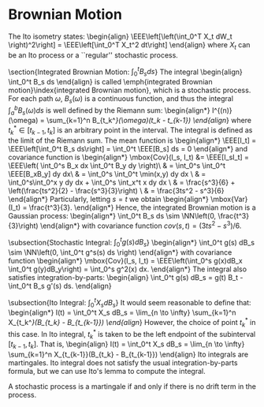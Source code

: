 # Brownian Motion

The Ito isometry states:
\begin{align}
	\EEE\left[\left(\int_0^T X_t dW_t \right)^2\right] = \EEE\left[\int_0^T X_t^2 dt\right]
\end{align}
where $X_t$ can be an Ito process or a ``regular'' stochastic process.

\section{Integrated Brownian Motion: $\int_0^t B_s ds$}
The integral
\begin{align}
	\int_0^t B_s ds
\end{align}
is called \emph{integrated Brownian motion}\index{integrated Brownian motion}, which is a stochastic process. For each path $\omega$, $B_s(\omega)$ is a continuous function, and thus the integral $\int_a^b B_s(\omega) ds$ is well defined by the Riemann sum:
\begin{align*}
	I^{(n)}(\omega) = \sum_{k=1}^n B_{t_k^*}(\omega)(t_k - t_{k-1})
\end{align*}
where $t_k^* \in [t_{k-1}, t_k]$ is an arbitrary point in the interval. The integral is defined as the limit of the Riemann sum.  The mean function is 
\begin{align*}
	\EEE[I_t] = \EEE\left[\int_0^t B_s ds\right] = \int_0^t \EEE[B_s] ds = 0
\end{align*}
and covariance function is
\begin{align*}
	\mbox{Cov}(I_s, I_t) &= \EEE[I_sI_t] = \EEE\left( \int_0^s B_x dx \int_0^t B_y dy \right)\\
	& = \int_0^s \int_0^t \EEE[B_xB_y] dy dx\\
	& = \int_0^s \int_0^t \min(x,y) dy dx \\
	& = \int_0^s\int_0^x y dy dx + \int_0^s \int_x^t x dy dx \\
	& = \frac{s^3}{6} + \left(\frac{ts^2}{2} - \frac{s^3}{3}\right) \\
	& = \frac{3ts^2 - s^3}{6}
\end{align*}
Particularly, letting $s=t$ we obtain
\begin{align*}
	\mbox{Var}(I_t) = \frac{t^3}{3}.
\end{align*}
Hence, the integrated Brownian motion is a Gaussian process:
\begin{align*}
	\int_0^t B_s ds \sim \NN\left(0, \frac{t^3}{3}\right)
\end{align*}
with covariance function $cov(s,t) = (3ts^2-s^3)/6$.

\subsection{Stochastic Integral: $\int_0^t g(s) dB_s$}
\begin{align*}
	\int_0^t g(s) dB_s \sim \NN\left(0, \int_0^t g^s(s) ds \right)
\end{align*}
with covariance function
\begin{align*}
	\mbox{Cov}(I_s, I_t) = \EEE\left(\int_0^s g(x)dB_x \int_0^t g(y)dB_y\right) = \int_0^s g^2(x) dx.
\end{align*}
The integral also satisfies integration-by-parts:
\begin{align}
	\int_0^t g(s) dB_s = g(t) B_t - \int_0^t B_s g'(s) ds.
\end{align}

\subsection{Ito Integral: $\int_0^t X_s dB_s$}
It would seem reasonable to define that:
\begin{align*}
	I(t) = \int_0^t X_s dB_s = \lim_{n \to \infty} \sum_{k=1}^n X_{t_k^*}(B_{t_k} - B_{t_{k-1}})
\end{align*}
However, the choice of point $t_k^*$ in this case. In Ito integral, $t_k^*$ is taken to be the left endpoint of the subinterval $[t_{k-1}, t_k]$. That is,
\begin{align}
	I(t) = \int_0^t X_s dB_s = \lim_{n \to \infty} \sum_{k=1}^n X_{t_{k-1}}(B_{t_k} - B_{t_{k-1}})
\end{align}
Ito integrals are martingales. Ito integral does not satisfy the usual integration-by-parts formula, but we can use Ito's lemma to compute the integral.

A stochastic process is a martingale if and only if there is no drift term in the process.
